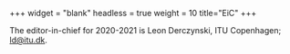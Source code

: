 +++
widget = "blank"
headless = true
weight = 10
title="EiC"
+++

The editor-in-chief for 2020-2021 is Leon Derczynski, ITU Copenhagen; [ld@itu.dk](mailto:ld@itu.dk).
